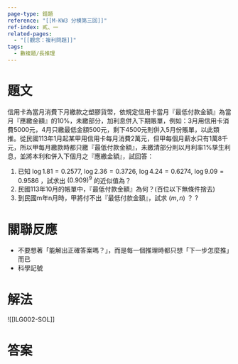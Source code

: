 ```yaml
---
page-type: 錯題
reference: "[[M-KW3 分模第三回]]"
ref-index: 貳、一
related-pages:
  - "[[觀念：複利問題]]"
tags:
  - 數複題/長推理
---
```

# 題文
信用卡為當月消費下月繳款之塑膠貨幣，依規定信用卡當月『最低付款金額』為當月『應繳金額』的10%，未繳部分，加利息併入下期賬單，例如：3月用信用卡消費5000元，4月只繳最低金額500元，剩下4500元則併入5月份賬單，以此類推。從民國113年1月起某甲用信用卡每月消費2萬元，但甲每個月薪水只有1萬8千元，所以甲每月繳款時都只繳『最低付款金額』，未繳清部分則以月利率1%孳生利息，並將本利和併入下個月之『應繳金額』，試回答：
1. 已知 $\log 1.81=0.2577,\ \log 2.36 = 0.3726,\ \log 4.24 = 0.6274,\ \log 9.09 = 0.9586$ ，試求出 $(0.909)^9$ 的近似值為？
2. 民國113年10月的帳單中，『最低付款金額』為何？(百位以下無條件捨去)
3. 到民國m年n月時，甲將付不出『最低付款金額』，試求 $(m,n)$ ？
?
# 關聯反應
- 不要想著「能解出正確答案嗎？」，而是每一個推理時都只想「下一步怎麼推」而已
- 科學記號
# 解法
![[ILG002-SOL]]
# 答案